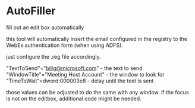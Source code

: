 # AutoFiller
fill out an edit box automatically

this tool will automatically insert the email configured in the registry to the WebEx authentication form (when using ADFS).

just configure the .reg file accordingly.

"TextToSend"="billg@microsoft.com" - the text to send
"WindowTitle"="Meeting Host Account" - the window to look for
"TimeToWait"=dword:000003e8 - delay until the text is sent

those values can be adjusted to do the same with any window. if the focus is not on the editbox, additional code might be needed.
